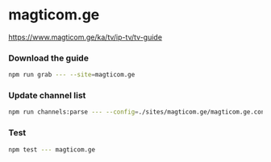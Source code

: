 # magticom.ge

https://www.magticom.ge/ka/tv/ip-tv/tv-guide

### Download the guide

```sh
npm run grab --- --site=magticom.ge
```

### Update channel list

```sh
npm run channels:parse --- --config=./sites/magticom.ge/magticom.ge.config.js --output=./sites/magticom.ge/magticom.ge.channels.xml
```

### Test

```sh
npm test --- magticom.ge
```
